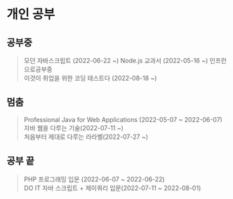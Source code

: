 # 개인 공부
## 공부중
> 모던 자바스크립트 (2022-06-22 ~) 
> Node.js 교과서 (2022-05-16 ~) 인프런으로공부중  
> 이것이 취업을 위한 코딩 테스트다 (2022-08-18 ~)   

## 멈춤
> Professional Java for Web Applications (2022-05-07 ~ 2022-06-07)   
> 자바 웹을 다루는 기술(2022-07-11 ~)   
> 처음부터 제대로 다루는 라라벨(2022-07-27 ~)   

## 공부 끝
> PHP 프로그래밍 입문 (2022-06-07 ~ 2022-06-22)   
> DO IT 자바 스크립트 + 제이쿼리 입문(2022-07-11 ~ 2022-08-01)   